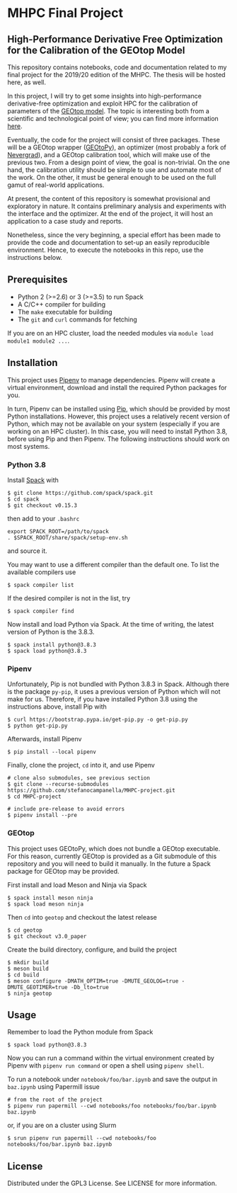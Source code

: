 # MHPC Final Project
## High-Performance Derivative Free Optimization for the Calibration of the GEOtop Model

This repository contains notebooks, code and documentation related to my final project for the 2019/20 edition of the MHPC. The thesis will be hosted here, as well. 

In this project, I will try to get some insights into high-performance derivative-free optimization and exploit HPC for the calibration of parameters of the [GEOtop model](https://geotopmodel.github.io/geotop). The topic is interesting both from a scientific and technological point of view; you can find more information [here](https://stefanocampanella.github.io/MHPC_project_meeting).

Eventually, the code for the project will consist of three packages. These will be a GEOtop wrapper ([GEOtoPy](https://github.com/stefanocampanella/GEOtoPy)), an optimizer (most probably a fork of [Nevergrad](https://github.com/facebookresearch/nevergrad)), and a GEOtop calibration tool, which will make use of the previous two. From a design point of view, the goal is non-trivial. On the one hand, the calibration utility should be simple to use and automate most of the work. On the other, it must be general enough to be used on the full gamut of real-world applications.

At present, the content of this repository is somewhat provisional and exploratory in nature. It contains preliminary analysis and experiments with the interface and the optimizer. At the end of the project, it will host an application to a case study and reports.  

Nonetheless, since the very beginning, a special effort has been made to provide the code and documentation to set-up an easily reproducible environment. Hence, to execute the notebooks in this repo, use the instructions below. 


## Prerequisites

* Python 2 (>=2.6) or 3 (>=3.5) to run Spack
* A C/C++ compiler for building
* The `make` executable for building
* The `git` and `curl` commands for fetching

If you are on an HPC cluster, load the needed modules via `module load module1 module2 ...`.


## Installation

This project uses [Pipenv](https://github.com/pypa/pipenv) to manage dependencies. Pipenv will create a virtual environment, download and install the required Python packages for you. 

In turn, Pipenv can be installed using [Pip](https://pip.pypa.io/en/stable/), which should be provided by most Python installations. However, this project uses a relatively recent version of Python, which may not be available on your system (especially if you are working on an HPC cluster). In this case, you will need to install Python 3.8, before using Pip and then Pipenv. The following instructions should work on most systems.

### Python 3.8

Install [Spack](https://spack.io/) with
```
$ git clone https://github.com/spack/spack.git
$ cd spack
$ git checkout v0.15.3
```
then add to your `.bashrc` 
```
export SPACK_ROOT=/path/to/spack
. $SPACK_ROOT/share/spack/setup-env.sh
```
and source it. 

You may want to use a different compiler than the default one. To list the available compilers use
```
$ spack compiler list
```

If the desired compiler is not in the list, try
```
$ spack compiler find
```

Now install and load Python via Spack. At the time of writing, the latest version of Python is the 3.8.3.
```
$ spack install python@3.8.3
$ spack load python@3.8.3
```
### Pipenv

Unfortunately, Pip is not bundled with Python 3.8.3 in Spack. Although there is the package `py-pip`, it uses a previous version of Python which will not make for us. Therefore, if you have installed Python 3.8 using the instructions above, install Pip with
```
$ curl https://bootstrap.pypa.io/get-pip.py -o get-pip.py
$ python get-pip.py
```

Afterwards, install Pipenv
```
$ pip install --local pipenv
```

Finally, clone the project, `cd` into it, and use Pipenv
```
# clone also submodules, see previous section
$ git clone --recurse-submodules https://github.com/stefanocampanella/MHPC-project.git
$ cd MHPC-project

# include pre-release to avoid errors
$ pipenv install --pre
```

### GEOtop

This project uses GEOtoPy, which does not bundle a GEOtop executable. For this reason, currently GEOtop is provided as a Git submodule of this repository and you will need to build it manually. In the future a Spack package for GEOtop may be provided.

First install and load Meson and Ninja via Spack
```
$ spack install meson ninja
$ spack load meson ninja
```

Then `cd` into `geotop` and checkout the latest release
```
$ cd geotop
$ git checkout v3.0_paper
```

Create the build directory, configure, and build the project
```
$ mkdir build
$ meson build
$ cd build
$ meson configure -DMATH_OPTIM=true -DMUTE_GEOLOG=true -DMUTE_GEOTIMER=true -Db_lto=true
$ ninja geotop
```

## Usage

Remember to load the Python module from Spack
```
$ spack load python@3.8.3
```

Now you can run a command within the virtual environment created by Pipenv with `pipenv run command` or open a shell using `pipenv shell`.

To run a notebook under `notebook/foo/bar.ipynb` and save the output in `baz.ipynb` using Papermill issue

```
# from the root of the project
$ pipenv run papermill --cwd notebooks/foo notebooks/foo/bar.ipynb baz.ipynb
```

or, if you are on a cluster using Slurm
```
$ srun pipenv run papermill --cwd notebooks/foo notebooks/foo/bar.ipynb baz.ipynb
```


## License

Distributed under the GPL3 License. See LICENSE for more information.
